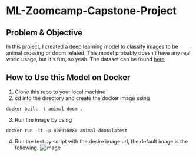 # ML-Zoomcamp-Capstone-Project

## Problem & Objective
In this project, I created a deep learning model to classify images to be animal crossing or doom related. This model probably doesn't have any real world usage, but it's fun, so yeah. The dataset can be found [here](https://www.kaggle.com/andrewmvd/doom-crossing?rvi=1).

## How to Use this Model on Docker
1. Clone this repo to your local machine
2. cd into the directory and create the docker image using
```docker
docker built -t animal-doom .
```
3. Run the image by using
```docker
docker run -it -p 8080:8080 animal-doom:latest
```
4. Run the test.py script with the desire image url, the default image is the following.
![image](https://user-images.githubusercontent.com/20444505/144915447-cfaae0f4-ca78-4828-b20b-eae04b093d2c.png)
